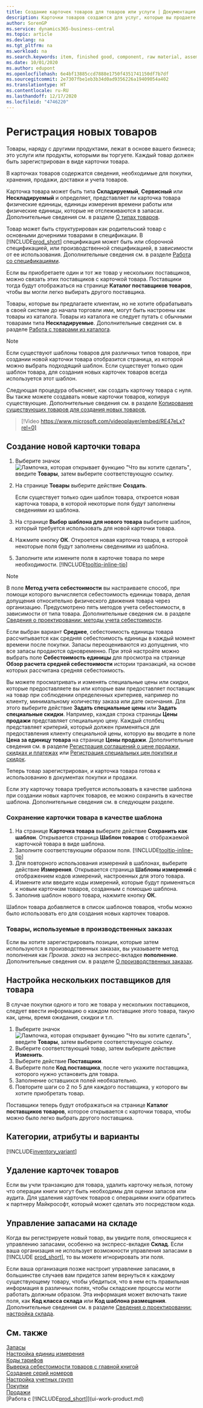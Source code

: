 ```yaml
---
title: Создание карточек товаров для товаров или услуги | Документация Майкрософт
description: Карточки товаров создаются для услуг, которые вы продаете по часам, а также для физических продуктов, например для сборочных элементов, готовой продукции, сырья или компонентов, которые вы продаете из складских запасов.
author: SorenGP
ms.service: dynamics365-business-central
ms.topic: article
ms.devlang: na
ms.tgt_pltfrm: na
ms.workload: na
ms.search.keywords: item, finished good, component, raw material, assembly item
ms.date: 10/01/2020
ms.author: edupont
ms.openlocfilehash: 6e4bf13885ccd7888e1750f4351741150df7b7df
ms.sourcegitcommit: 2e7307fbe1eb3b34d0ad9356226a19409054a402
ms.translationtype: HT
ms.contentlocale: ru-RU
ms.lasthandoff: 12/17/2020
ms.locfileid: "4746220"
---
```

# <a name="register-new-items"></a>Регистрация новых товаров

Товары, наряду с другими продуктами, лежат в основе вашего бизнеса; это услуги или продукты, которыми вы торгуете. Каждый товар должен быть зарегистрирован в виде карточки товара.

В карточках товаров содержатся сведения, необходимые для покупки, хранения, продажи, доставки и учета товаров.

Карточка товара может быть типа **Складируемый**, **Сервисный** или **Нескладируемый** и определяет, представляет ли карточка товара физические единицы, единицы измерения времени работы или физические единицы, которые не отслеживаются в запасах. Дополнительные сведения см. в разделе [О типах товаров](inventory-about-item-types.md).

Товар может быть структурирован как родительский товар с основными дочерними товарами в спецификации. В [!INCLUDE[prod_short](includes/prod_short.md)] спецификация может быть или сборочной спецификацией, или производственной спецификацией, в зависимости от ее использования. Дополнительные сведения см. в разделе [Работа со спецификациями](inventory-how-work-BOMs.md).

Если вы приобретаете один и тот же товар у нескольких поставщиков, можно связать этих поставщиков с карточкой товара. Поставщики тогда будут отображаться на странице **Каталог поставщиков товаров**, чтобы вы могли легко выбирать другого поставщика.

Товары, которые вы предлагаете клиентам, но не хотите обрабатывать в своей системе до начала торговли ими, могут быть настроены как товары из каталога. Товары из каталога не следует путать с обычными товарами типа **Нескладируемые**. Дополнительные сведения см. в разделе [Работа с товарами из каталога](inventory-how-work-nonstock-items.md).  

> [!NOTE]  
> Если существуют шаблоны товаров для различных типов товаров, при создании новой карточки товара отобразится страница, из которой можно выбрать подходящий шаблон. Если существует только один шаблон товара, для создания новых карточек товаров всегда используется этот шаблон.

Следующая процедура объясняет, как создать карточку товара с нуля. Вы также можете создавать новые карточки товаров, копируя существующие. Дополнительные сведения см. в разделе [Копирование существующих товаров для создания новых товаров](inventory-how-copy-items.md),  

> [!Video https://www.microsoft.com/videoplayer/embed/RE47eLx?rel=0]

## <a name="to-create-a-new-item-card"></a>Создание новой карточки товара

1. Выберите значок ![Лампочка, которая открывает функцию "Что вы хотите сделать"](media/ui-search/search_small.png "Что вы хотите сделать"), введите **Товары**, затем выберите соответствующую ссылку.  
2. На странице **Товары** выберите действие **Создать**.

    Если существует только один шаблон товара, откроется новая карточка товара, в которой некоторые поля будут заполнены сведениями из шаблона.
3. На странице **Выбор шаблона для нового товара** выберите шаблон, который требуется использовать для новой карточки товара.
4. Нажмите кнопку **ОК**. Откроется новая карточка товара, в которой некоторые поля будут заполнены сведениями из шаблона.
5. Заполните или измените поля в карточке товара по мере необходимости. [!INCLUDE[tooltip-inline-tip](includes/tooltip-inline-tip_md.md)]

> [!NOTE]
> В поле **Метод учета себестоимости** вы настраиваете способ, при помощи которого вычисляется себестоимость единицы товара, делая допущения относительно физического движения товара через организацию. Предусмотрено пять методов учета себестоимости, в зависимости от типа товара. Дополнительные сведения см. в разделе [Сведения о проектировании: методы учета себестоимости](design-details-costing-methods.md).
>
> Если выбран вариант **Среднее**, себестоимость единицы товара рассчитывается как средняя себестоимость единицы в каждый момент времени после покупки. Запасы переоцениваются из допущения, что все запасы продаются одновременно. При этой настройте можно выбрать поле **Себестоимость единицы** для просмотра на странице **Обзор расчета средней себестоимости** истории транзакций, на основе которых рассчитана средняя себестоимость.

Вы можете просматривать и изменять специальные цены или скидки, которые предоставляете вы или которые вам предоставляет поставщик на товар при соблюдении определенных критериев, например по клиенту, минимальному количеству заказа или дате окончания. Для этого выберите действие **Задать специальные цены** или **Задать специальные скидки**. Например, каждая строка страницы **Цены продажи** представляет специальную цену. Каждый столбец представляет критерий, который должен применяться для предоставления клиенту специальной цены, которую вы вводите в поле **Цена за единицу товара** на странице **Цены продажи**. Дополнительные сведения см. в разделе [Регистрация соглашений о цене продажи, скидках и платежах](sales-how-record-sales-price-discount-payment-agreements.md) или [Регистрация специальных цен покупки и скидок](purchasing-how-record-purchase-price-discount-payment-agreements.md).

Теперь товар зарегистрирован, и карточка товара готова к использованию в документах покупки и продажи.

Если эту карточку товара требуется использовать в качестве шаблона при создании новых карточек товаров, ее можно сохранить в качестве шаблона. Дополнительные сведения см. в следующем разделе.  

### <a name="to-save-the-item-card-as-a-template"></a>Сохранение карточки товара в качестве шаблона

1. На странице **Карточка товара** выберите действие **Сохранить как шаблон**. Открывается страница **Шаблон товаров** с отображаемой карточкой товара в виде шаблона.
2. Заполните соответствующим образом поля. [!INCLUDE[tooltip-inline-tip](includes/tooltip-inline-tip_md.md)]
3. Для повторного использования измерений в шаблонах, выберите действие **Измерения**. Открывается страница **Шаблоны измерений** с отображением кодов измерений, настроенных для этого товара.
4. Измените или введите коды измерений, которые будут применяться к новым карточкам товаров, созданным с помощью шаблона.
5. Заполнив шаблон нового товара, нажмите кнопку **ОК**.

Шаблон товара добавляется в список шаблонов товаров, чтобы можно было использовать его для создания новых карточек товаров.

### <a name="items-used-in-production-orders"></a>Товары, используемые в производственных заказах

Если вы хотите зарегистрировать позиции, которые затем используются в производственных заказах, вы указываете метод пополнения как *Произв. заказ* на экспресс-вкладке **пополнение**. Дополнительные сведения см. в разделе [О производственных заказах](production-about-production-orders.md).  

## <a name="to-set-up-multiple-vendors-for-an-item"></a>Настройка нескольких поставщиков для товара

В случае покупки одного и того же товара у нескольких поставщиков, следует ввести информацию о каждом поставщике этого товара, такую как, цены, время ожидания, скидки и т.п.  

1. Выберите значок ![Лампочка, которая открывает функцию "Что вы хотите сделать"](media/ui-search/search_small.png "Что вы хотите сделать"), введите **Товары**, затем выберите соответствующую ссылку.  
2. Выберите соответствующий товар, затем выберите действие **Изменить**.  
3. Выберите действие **Поставщики**.  
4. Выберите поле **Код поставщика**, после чего укажите поставщика, которого нужно установить для товара.  
5. Заполнение оставшихся полей необязательно.  
6. Повторите шаги со 2 по 5 для каждого поставщика, у которого вы хотите приобретать товар.

Поставщики теперь будут отображаться на странице **Каталог поставщиков товаров**, которое открывается с карточки товара, чтобы можно было легко выбрать другого поставщика.

## <a name="categories-attributes-and-variants"></a>Категории, атрибуты и варианты

[!INCLUDE[inventory_variant](includes/inventory_variant.md)]

## <a name="deleting-item-cards"></a>Удаление карточек товаров

Если вы учли транзакцию для товара, удалить карточку нельзя, потому что операции книги могут быть необходимы для оценки запасов или аудита. Для удаления карточек товаров с операциями книги обратитесь к партнеру Майкрософт, который может сделать это посредством кода.  

## <a name="manage-inventory-in-warehouses"></a>Управление запасами на складе

Когда вы регистрируете новый товар, вы увидите поля, относящиеся к управлению запасами, особенно на экспресс-вкладке **Склад**. Если ваша организация не использует возможности управления запасами в [!INCLUDE [prod_short](includes/prod_short.md)], то вы можете игнорировать эти поля.  

Если ваша организация позже настроит управление запасами, в большинстве случаев вам придется затем вернуться к каждому существующему товару, чтобы убедиться, что в нем есть правильная информация в различных полях, чтобы складские процессы могли работать должным образом. Эта информация может включать такие поля, как **Код класса склада** или **Код шаблона размещения**. Дополнительные сведения см. в разделе [Сведения о проектировании: настройка склада](design-details-warehouse-setup.md).  

## <a name="see-also"></a>См. также

[Запасы](inventory-manage-inventory.md)  
[Настройка единиц измерения](inventory-how-setup-units-of-measure.md)  
[Коды тарифов](finance-how-setup-report-intrastat.md#tariff-numbers)  
[Выверка себестоимости товаров с главной книгой](finance-how-to-post-inventory-costs-to-the-general-ledger.md)  
[Создание серий номеров](ui-create-number-series.md)  
[Настройка учетных групп](finance-posting-groups.md)  
[Покупки](purchasing-manage-purchasing.md)  
[Продажи](sales-manage-sales.md)  
[Работа с [!INCLUDE[prod_short](includes/prod_short.md)]](ui-work-product.md)  
